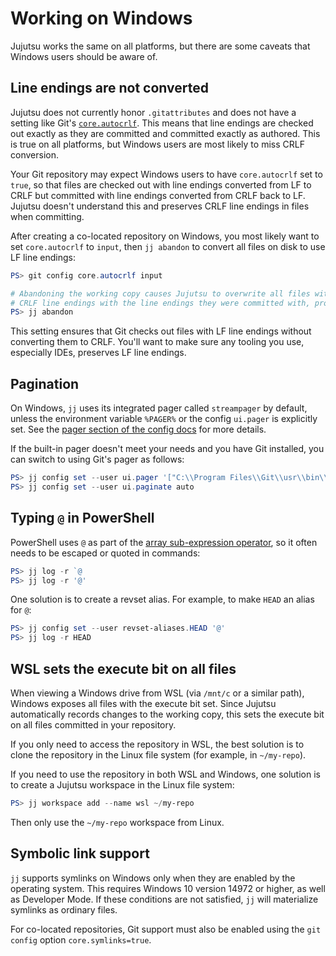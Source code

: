 # Working on Windows

Jujutsu works the same on all platforms, but there are some caveats that Windows
users should be aware of.

## Line endings are not converted

Jujutsu does not currently honor `.gitattributes` and does not have a setting
like Git's [`core.autocrlf`][git-autocrlf]. This means that line endings are checked
out exactly as they are committed and committed exactly as authored. This is true on all
platforms, but Windows users are most likely to miss CRLF conversion.

Your Git repository may expect Windows users to have `core.autocrlf` set to
`true`, so that files are checked out with line endings converted from LF to CRLF
but committed with line endings converted from CRLF back to LF. Jujutsu doesn't
understand this and preserves CRLF line endings in files when committing.

After creating a co-located repository on Windows, you most likely want to set
`core.autocrlf` to `input`, then `jj abandon` to convert all files on disk to use LF
line endings:

```powershell
PS> git config core.autocrlf input

# Abandoning the working copy causes Jujutsu to overwrite all files with
# CRLF line endings with the line endings they were committed with, probably LF
PS> jj abandon
```

This setting ensures that Git checks out files with LF line endings without
converting them to CRLF. You'll want to make sure any tooling you use,
especially IDEs, preserves LF line endings.

[git-autocrlf]: https://git-scm.com/book/en/v2/Customizing-Git-Git-Configuration#_core_autocrlf

## Pagination

On Windows, `jj` uses its integrated pager called `streampager` by default,
unless the environment variable `%PAGER%` or the config `ui.pager` is explicitly
set. See the [pager section of the config docs](config.md#pager) for more
details.

If the built-in pager doesn't meet your needs and you have Git installed, you
can switch to using Git's pager as follows:

```powershell
PS> jj config set --user ui.pager '["C:\\Program Files\\Git\\usr\\bin\\less.exe", "-FRX"]'
PS> jj config set --user ui.paginate auto
```

## Typing `@` in PowerShell

PowerShell uses `@` as part of the [array sub-expression operator][array-op], so it
often needs to be escaped or quoted in commands:

```powershell
PS> jj log -r `@
PS> jj log -r '@'
```

One solution is to create a revset alias. For example, to make `HEAD` an alias
for `@`:

```powershell
PS> jj config set --user revset-aliases.HEAD '@'
PS> jj log -r HEAD
```

## WSL sets the execute bit on all files

When viewing a Windows drive from WSL (via `/mnt/c` or a similar path), Windows
exposes all files with the execute bit set. Since Jujutsu automatically records
changes to the working copy, this sets the execute bit on all files committed in
your repository.

If you only need to access the repository in WSL, the best solution is to clone
the repository in the Linux file system (for example, in
`~/my-repo`).

If you need to use the repository in both WSL and Windows, one solution is to
create a Jujutsu workspace in the Linux file system:

```powershell
PS> jj workspace add --name wsl ~/my-repo
```

Then only use the `~/my-repo` workspace from Linux.

[array-op]: https://learn.microsoft.com/en-us/powershell/module/microsoft.powershell.core/about/about_arrays?view=powershell-7.4#the-array-sub-expression-operator

## Symbolic link support

`jj` supports symlinks on Windows only when they are enabled by the operating
system. This requires Windows 10 version 14972 or higher, as well as Developer
Mode. If these conditions are not satisfied, `jj` will materialize symlinks as
ordinary files.

For co-located repositories, Git support must also be enabled using the
`git config` option `core.symlinks=true`.
